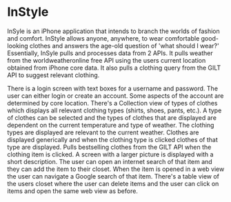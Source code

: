 # InStyle

InSyle is an iPhone application that intends to branch the worlds of fashion and comfort. InStyle allows anyone, anywhere, to wear comfortable good-looking clothes and answers the age-old question of 'what should I wear?' Essentially, InSyle pulls and processes data from 2 APIs. It pulls weather from the worldweatheronline free API using the users current location obtained from iPhone core data. It also pulls a clothing query from the GILT API to suggest relevant clothing.

There is a login screen with text boxes for a username and password. The user can either login or create an account. Some aspects of the account are determined by core location. There's a Collection view of types of clothes which displays all relevant clothing types (shirts, shoes, pants, etc.). A type of clothes can be selected and the types of clothes that are displayed are dependent on the current temperature and type of weather. The clothing types are displayed are relevant to the current weather. Clothes are displayed generically and when the clothing type is clicked clothes of that type are displayed. Pulls bestselling clothes from the GILT API when the clothing item is clicked. A screen with a larger picture is displayed with a short description. The user can open an internet search of that item and they can add the item to their closet. When the item is opened in a web view the user can navigate a Google search of that item. There's a table view of the users closet where the user can delete items and the user can click on items and open the same web view as before.
